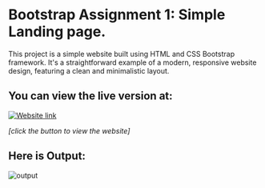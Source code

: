 # Bootstrap Assignment 1: Simple Landing page. 

This project is a simple website built using HTML and CSS Bootstrap framework. It's a straightforward example of a modern, responsive website design, featuring a clean and minimalistic layout.

## You can view the live version at: 
[![Website link](https://img.shields.io/badge/Website-Link-green)](https://basiclandingpage-using-bootstrap.netlify.app/)

*[click the button to view the website]* 


## Here is Output:
    
![output](./output.gif)